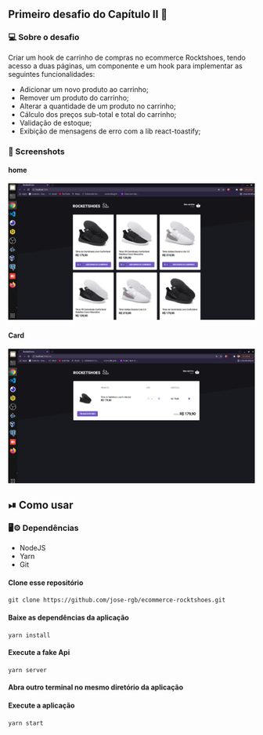 ## Primeiro desafio do Capítulo II 🚀

###  💻 Sobre o desafio
Criar um hook de carrinho de compras no ecommerce Rocktshoes, tendo acesso
a duas páginas, um componente e um hook para implementar as seguintes funcionalidades:
* Adicionar um novo produto ao carrinho;
* Remover um produto do carrinho;
* Alterar a quantidade de um produto no carrinho;
* Cálculo dos preços sub-total e total do carrinho;
* Validação de estoque;
* Exibição de mensagens de erro com a lib react-toastify;

### 📸 Screenshots
#### home
<img src="https://github.com/jose-rgb/ecommerce-rocktshoes/blob/master/.github/home.png" />

#### Card 
<img src="https://github.com/jose-rgb/ecommerce-rocktshoes/blob/master/.github/card.png" />

## ⏯ Como usar 
### 🖥⚙️ Dependências 
* NodeJS 
* Yarn
* Git

#### Clone esse repositório
```
git clone https://github.com/jose-rgb/ecommerce-rocktshoes.git
```

#### Baixe as dependências da aplicação
```
yarn install
```
#### Execute a fake Api 
```
yarn server
```
#### Abra outro terminal no mesmo diretório da aplicação
#### Execute a aplicação
```
yarn start
```
